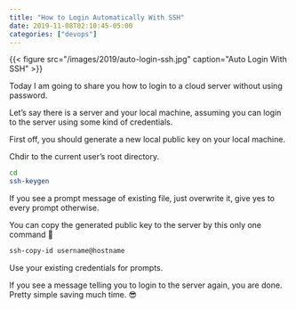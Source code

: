 ```yaml
---
title: "How to Login Automatically With SSH"
date: 2019-11-08T02:10:45-05:00
categories: ["devops"]
---
```


{{< figure src="/images/2019/auto-login-ssh.jpg" caption="Auto Login With SSH" >}}

Today I am going to share you how to login to a cloud server without using password.  

Let’s say there is a server and your local machine, assuming you can login to the server using some kind of credentials.  

First off, you should generate a new local public key on your local machine.  

Chdir to the current user’s root directory.  

```bash
cd
ssh-keygen
```

If you see a prompt message of existing file, just overwrite it, give yes to every prompt otherwise.  

You can copy the generated public key to the server by this only one command 🙂

```bash
ssh-copy-id username@hostname
```

Use your existing credentials for prompts.  

If you see a message telling you to login to the server again, you are done. Pretty simple saving much time. 😎
